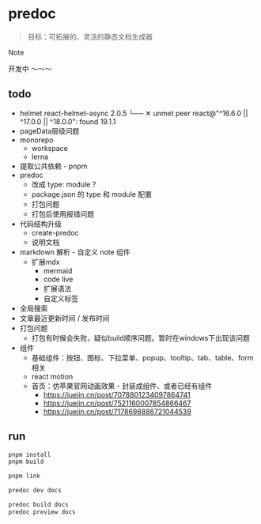 # predoc
> 目标：可拓展的、灵活的静态文档生成器

> [!NOTE]
> 开发中 ～～～

## todo
- helmet
  react-helmet-async 2.0.5
  └── ✕ unmet peer react@"^16.6.0 || ^17.0.0 || ^18.0.0": found 19.1.1
- pageData层级问题
- monorepo
  - workspace
  - lerna
- 提取公共依赖 - pnpm
- predoc 
  - 改成 type: module ? 
  - package.json 的 type 和 module 配置
  - 打包问题
  - 打包后使用报错问题
- 代码结构升级
  - create-predoc
  - 说明文档
- markdown 解析 - 自定义 note 组件
  - 扩展mdx
    - mermaid
    - code live
    - 扩展语法
    - 自定义标签
- 全局搜索
- 文章最近更新时间 / 发布时间
- 打包问题
  - 打包有时候会失败，疑似build顺序问题。暂时在windows下出现该问题
- 组件
  - 基础组件：按钮、图标、下拉菜单、popup、tooltip、tab、table、form相关
  - react motion
  - 首页：仿苹果官网动画效果 - 封装成组件、或者已经有组件
    - https://juejin.cn/post/7078801234097864741
    - https://juejin.cn/post/7521160007854866467
    - https://juejin.cn/post/7178698886721044539

## run

```zsh
pnpm install
pnpm build

pnpm link

predoc dev docs

predoc build docs
predoc preview docs
```
